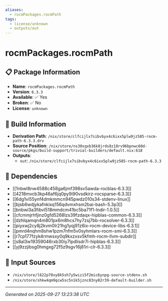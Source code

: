 ```yaml
---
aliases:
  - rocmPackages.rocmPath
tags:
  - license/unknown
  - outputs/out
---
```


# rocmPackages.rocmPath

## 📋 Package Information

- **Name**: `rocmPackages.rocmPath`
- **Version**: `6.3.3`
- **Available**: ✅ Yes
- **Broken**: ✅ No
- **License**: `unknown`

## 🔧 Build Information

- **Derivation Path**: `/nix/store/clfcijlx7sibvbyx4c6ixx5plw9jz585-rocm-path-6.3.3.drv`
- **Source Position**: `/nix/store/ns30sqxb36k8jrds8z18rv96bpnwc60d-source/pkgs/build-support/trivial-builders/default.nix:618`
- **Outputs**:
  - `out`:  `/nix/store/clfcijlx7sibvbyx4c6ixx5plw9jz585-rocm-path-6.3.3`

## 🔗 Dependencies

- [[1nbwl8nw4588c458ga6jmf398sv5awda-rocblas-6.3.3]]
- [[4218mvcb3kp46af6jq0py9i90vsdkirz-rocsparse-6.3.3]]
- [[6dg1vi55ynf4dmkmmcn945pwdz010s34-stdenv-linux]]
- [[bjsb6wdjykafnkixq156qdvmxhsm2bai-bash-5.3p3]]
- [[bnbwi3a3fibvl518mmdcm41bc5ba71f1-lndir-1.0.5]]
- [[cfcmmjrhfjinz0gfd5268lzs39fzdaqx-hipblas-common-6.3.3]]
- [[dzhlqamqn4m801px6m8hcs7hy7zsj7bb-rocsolver-6.3.3]]
- [[piyxwj2cy8j2kvm0lr21hg1yqj91z6ix-rocm-device-libs-6.3.1]]
- [[pmrd4nqhm8shw1pzm7nfm5v0syhmlars-rocm-smi-6.3.3]]
- [[r7cp177fzyk4rmwsxy0q9kxzxsv5kfmh-rocm-llvm-subdir]]
- [[s8al3w19359046rxb30iy7lpdlisdr7i-hipblas-6.3.3]]
- [[yj9zzjibsg0hmgxg72f5z9sgv16j81ri-clr-6.3.3]]

## 📁 Input Sources

- `/nix/store/l622p70vy8k5sh7y5wizi5f2mic6ynpg-source-stdenv.sh`
- `/nix/store/shkw4qm9qcw5sc5n1k5jznc83ny02r39-default-builder.sh`

---
*Generated on 2025-09-27 13:23:38 UTC*
